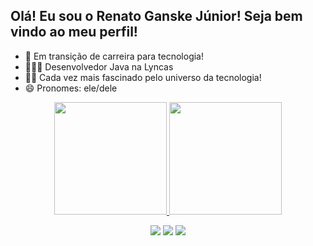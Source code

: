 ## **Olá! Eu sou o Renato Ganske Júnior! Seja bem vindo ao meu perfil!**

- 🔭 Em transição de carreira para tecnologia!
- 👨🏼‍💻 Desenvolvedor Java na Lyncas
- 👨‍💻 Cada vez mais fascinado pelo universo da tecnologia!
- 😄 Pronomes: ele/dele

<div align="center">
  <a href="https://github.com/renatoganske">
  <img height="180em" src="https://github-readme-stats.vercel.app/api?username=renatoganske&show_icons=true&theme=dark&include_all_commits=true&count_private=true"/>
  <img height="180em" src="https://github-readme-stats.vercel.app/api/top-langs/?username=renatoganske&layout=compact&langs_count=7&theme=dark"/>

  <a href="https://instagram.com/[renatoganskejr](https://www.instagram.com/renatoganskejr/)" target="_blank"><img src="https://img.shields.io/badge/-Instagram-%23E4405F?style=for-the-badge&logo=instagram&logoColor=white" target="_blank"></a>
  <a href = "mailto:renatoganske.jr@gmail.com"><img src="https://img.shields.io/badge/-Gmail-%23333?style=for-the-badge&logo=gmail&logoColor=white" target="_blank"></a>
  <a href="[https://www.linkedin.com/in/renatoganskejr](https://www.linkedin.com/in/renatoganskejr/)" target="_blank"><img src="https://img.shields.io/badge/-LinkedIn-%230077B5?style=for-the-badge&logo=linkedin&logoColor=white" target="_blank"></a> 
</div>  

  
  ##
